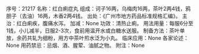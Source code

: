 序号：21217
名称：红白痢症丸
组成：诃子16两，乌梅肉16两，茶叶2两4钱，鸦胆子（去油）16两，木香2两4钱。
出处：《广州市地方药品标准规格汇编》。
主治：红白痢疾，腹痛水泻。
加减：None
功效：清热止痢。
用法用量：每服6分至1钱，小儿减半，日服2-3次，食前用温开水或白糖水送服。
制备方法：茶叶单放，余药共轧为细粉，用方中茶叶煎水泛为小丸。
临床应用：None
各家论述：None
用药禁忌：忌烟、酒、腥荤、油腻之物。
附注：None
